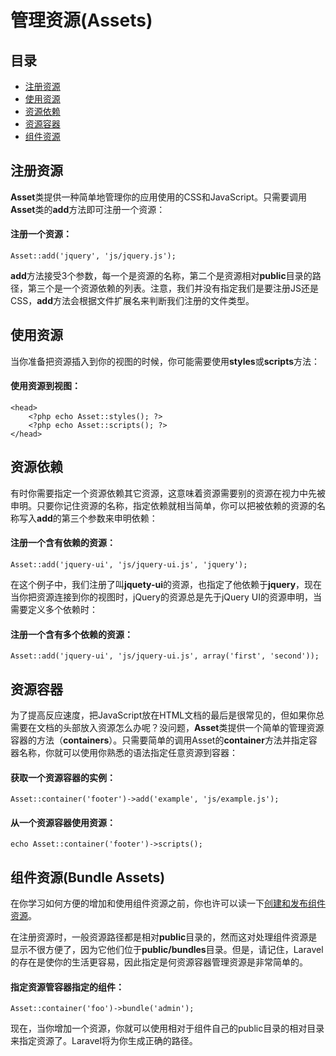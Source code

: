 # 管理资源(Assets)

## 目录

- [注册资源](#registering-assets)
- [使用资源](#dumping-assets)
- [资源依赖](#asset-dependencies)
- [资源容器](#asset-containers)
- [组件资源](#bundle-assets)

<a name="registering-assets"></a>
## 注册资源

**Asset**类提供一种简单地管理你的应用使用的CSS和JavaScript。只需要调用**Asset**类的**add**方法即可注册一个资源：

#### 注册一个资源：

	Asset::add('jquery', 'js/jquery.js');

**add**方法接受3个参数，每一个是资源的名称，第二个是资源相对**public**目录的路径，第三个是一个资源依赖的列表。注意，我们并没有指定我们是要注册JS还是CSS，**add**方法会根据文件扩展名来判断我们注册的文件类型。

<a name="dumping-assets"></a>
## 使用资源

当你准备把资源插入到你的视图的时候，你可能需要使用**styles**或**scripts**方法：

#### 使用资源到视图：

	<head>
		<?php echo Asset::styles(); ?>
		<?php echo Asset::scripts(); ?>
	</head>

<a name="asset-dependencies"></a>
## 资源依赖

有时你需要指定一个资源依赖其它资源，这意味着资源需要别的资源在视力中先被申明。只要你记住资源的名称，指定依赖就相当简单，你可以把被依赖的资源的名称写入**add**的第三个参数来申明依赖：

#### 注册一个含有依赖的资源：

	Asset::add('jquery-ui', 'js/jquery-ui.js', 'jquery');

在这个例子中，我们注册了叫**jquety-ui**的资源，也指定了他依赖于**jquery**，现在当你把资源连接到你的视图时，jQuery的资源总是先于jQuery UI的资源申明，当需要定义多个依赖时：

#### 注册一个含有多个依赖的资源：

	Asset::add('jquery-ui', 'js/jquery-ui.js', array('first', 'second'));

<a name="asset-containers"></a>
## 资源容器

为了提高反应速度，把JavaScript放在HTML文档的最后是很常见的，但如果你总需要在文档的头部放入资源怎么办呢？没问题，**Asset**类提供一个简单的管理资源容器的方法（**containers**）。只需要简单的调用Asset的**container**方法并指定容器名称，你就可以使用你熟悉的语法指定任意资源到容器：

#### 获取一个资源容器的实例：

	Asset::container('footer')->add('example', 'js/example.js');

#### 从一个资源容器使用资源：

	echo Asset::container('footer')->scripts();

<a name="bundle-assets"></a>
## 组件资源(Bundle Assets)

在你学习如何方便的增加和使用组件资源之前，你也许可以读一下[创建和发布组件资源](/docs/bundles#bundle-assets)。

在注册资源时，一般资源路径都是相对**public**目录的，然而这对处理组件资源是显示不很方便了，因为它他们位于**public/bundles**目录。但是，请记住，Laravel的存在是使你的生活更容易，因此指定是何资源容器管理资源是非常简单的。

#### 指定资源管容器指定的组件：

	Asset::container('foo')->bundle('admin');

现在，当你增加一个资源，你就可以使用相对于组件自己的public目录的相对目录来指定资源了。Laravel将为你生成正确的路径。